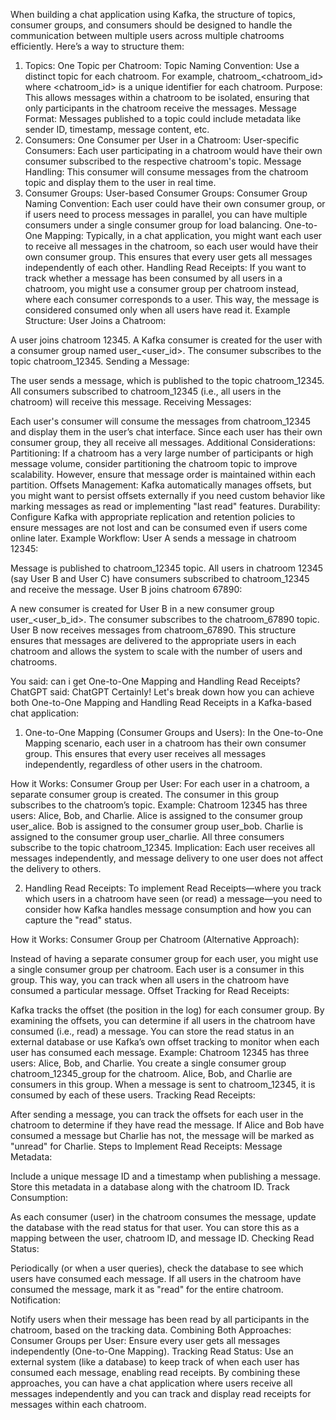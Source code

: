 When building a chat application using Kafka, the structure of topics, consumer groups, and consumers should be designed to handle the communication between multiple users across multiple chatrooms efficiently. Here’s a way to structure them:

1. Topics:
   One Topic per Chatroom:
   Topic Naming Convention: Use a distinct topic for each chatroom. For example, chatroom_<chatroom_id> where <chatroom_id> is a unique identifier for each chatroom.
   Purpose: This allows messages within a chatroom to be isolated, ensuring that only participants in the chatroom receive the messages.
   Message Format: Messages published to a topic could include metadata like sender ID, timestamp, message content, etc.
2. Consumers:
   One Consumer per User in a Chatroom:
   User-specific Consumers: Each user participating in a chatroom would have their own consumer subscribed to the respective chatroom's topic.
   Message Handling: This consumer will consume messages from the chatroom topic and display them to the user in real time.
3. Consumer Groups:
   User-based Consumer Groups:
   Consumer Group Naming Convention: Each user could have their own consumer group, or if users need to process messages in parallel, you can have multiple consumers under a single consumer group for load balancing.
   One-to-One Mapping: Typically, in a chat application, you might want each user to receive all messages in the chatroom, so each user would have their own consumer group. This ensures that every user gets all messages independently of each other.
   Handling Read Receipts: If you want to track whether a message has been consumed by all users in a chatroom, you might use a consumer group per chatroom instead, where each consumer corresponds to a user. This way, the message is considered consumed only when all users have read it.
   Example Structure:
   User Joins a Chatroom:

A user joins chatroom 12345.
A Kafka consumer is created for the user with a consumer group named user_<user_id>.
The consumer subscribes to the topic chatroom_12345.
Sending a Message:

The user sends a message, which is published to the topic chatroom_12345.
All consumers subscribed to chatroom_12345 (i.e., all users in the chatroom) will receive this message.
Receiving Messages:

Each user's consumer will consume the messages from chatroom_12345 and display them in the user’s chat interface.
Since each user has their own consumer group, they all receive all messages.
Additional Considerations:
Partitioning: If a chatroom has a very large number of participants or high message volume, consider partitioning the chatroom topic to improve scalability. However, ensure that message order is maintained within each partition.
Offsets Management: Kafka automatically manages offsets, but you might want to persist offsets externally if you need custom behavior like marking messages as read or implementing "last read" features.
Durability: Configure Kafka with appropriate replication and retention policies to ensure messages are not lost and can be consumed even if users come online later.
Example Workflow:
User A sends a message in chatroom 12345:

Message is published to chatroom_12345 topic.
All users in chatroom 12345 (say User B and User C) have consumers subscribed to chatroom_12345 and receive the message.
User B joins chatroom 67890:

A new consumer is created for User B in a new consumer group user_<user_b_id>.
The consumer subscribes to the chatroom_67890 topic.
User B now receives messages from chatroom_67890.
This structure ensures that messages are delivered to the appropriate users in each chatroom and allows the system to scale with the number of users and chatrooms.

You said:
can i get One-to-One Mapping and Handling Read Receipts?
ChatGPT said:
ChatGPT
Certainly! Let's break down how you can achieve both One-to-One Mapping and Handling Read Receipts in a Kafka-based chat application:

1. One-to-One Mapping (Consumer Groups and Users):
   In the One-to-One Mapping scenario, each user in a chatroom has their own consumer group. This ensures that every user receives all messages independently, regardless of other users in the chatroom.

How it Works:
Consumer Group per User:
For each user in a chatroom, a separate consumer group is created.
The consumer in this group subscribes to the chatroom’s topic.
Example:
Chatroom 12345 has three users: Alice, Bob, and Charlie.
Alice is assigned to the consumer group user_alice.
Bob is assigned to the consumer group user_bob.
Charlie is assigned to the consumer group user_charlie.
All three consumers subscribe to the topic chatroom_12345.
Implication:
Each user receives all messages independently, and message delivery to one user does not affect the delivery to others.

2. Handling Read Receipts:
   To implement Read Receipts—where you track which users in a chatroom have seen (or read) a message—you need to consider how Kafka handles message consumption and how you can capture the "read" status.

How it Works:
Consumer Group per Chatroom (Alternative Approach):

Instead of having a separate consumer group for each user, you might use a single consumer group per chatroom. Each user is a consumer in this group.
This way, you can track when all users in the chatroom have consumed a particular message.
Offset Tracking for Read Receipts:

Kafka tracks the offset (the position in the log) for each consumer group. By examining the offsets, you can determine if all users in the chatroom have consumed (i.e., read) a message.
You can store the read status in an external database or use Kafka’s own offset tracking to monitor when each user has consumed each message.
Example:
Chatroom 12345 has three users: Alice, Bob, and Charlie.
You create a single consumer group chatroom_12345_group for the chatroom.
Alice, Bob, and Charlie are consumers in this group.
When a message is sent to chatroom_12345, it is consumed by each of these users.
Tracking Read Receipts:

After sending a message, you can track the offsets for each user in the chatroom to determine if they have read the message.
If Alice and Bob have consumed a message but Charlie has not, the message will be marked as "unread" for Charlie.
Steps to Implement Read Receipts:
Message Metadata:

Include a unique message ID and a timestamp when publishing a message.
Store this metadata in a database along with the chatroom ID.
Track Consumption:

As each consumer (user) in the chatroom consumes the message, update the database with the read status for that user.
You can store this as a mapping between the user, chatroom ID, and message ID.
Checking Read Status:

Periodically (or when a user queries), check the database to see which users have consumed each message.
If all users in the chatroom have consumed the message, mark it as "read" for the entire chatroom.
Notification:

Notify users when their message has been read by all participants in the chatroom, based on the tracking data.
Combining Both Approaches:
Consumer Groups per User: Ensure every user gets all messages independently (One-to-One Mapping).
Tracking Read Status: Use an external system (like a database) to keep track of when each user has consumed each message, enabling read receipts.
By combining these approaches, you can have a chat application where users receive all messages independently and you can track and display read receipts for messages within each chatroom.